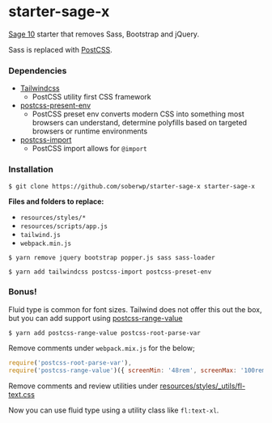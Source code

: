 # starter-sage-x

[Sage 10](https://github.com/roots/sage/tree/10.0.0-dev) starter that removes Sass, Bootstrap and jQuery.

Sass is replaced with [PostCSS](https://postcss.org/). 

### Dependencies

* [Tailwindcss](https://tailwindcss.com/)
  * PostCSS utility first CSS framework
* [postcss-present-env](https://preset-env.cssdb.org/)
  * PostCSS preset env converts modern CSS into something most browsers can understand, determine polyfills based on targeted browsers or runtime environments
* [postcss-import](https://github.com/postcss/postcss-import)
  * PostCSS import allows for `@import`

### Installation

```shell
$ git clone https://github.com/soberwp/starter-sage-x starter-sage-x
```

**Files and folders to replace:**
  * `resources/styles/*`
  * `resources/scripts/app.js`
  * `tailwind.js`
  * `webpack.min.js`

```shell
$ yarn remove jquery bootstrap popper.js sass sass-loader
```

```shell
$ yarn add tailwindcss postcss-import postcss-preset-env
```

### Bonus!

Fluid type is common for font sizes. Tailwind does not offer this out the box, but you can add support using [postcss-range-value](https://github.com/soberwp/postcss-range-value)

```shell
$ yarn add postcss-range-value postcss-root-parse-var
```

Remove comments under `webpack.mix.js` for the below;
```js
require('postcss-root-parse-var'),
require('postcss-range-value')({ screenMin: '48rem', screenMax: '100rem' }),
```

Remove comments and review utilities under [resources/styles/_utils/fl-text.css]()

Now you can use fluid type using a utility class like `fl:text-xl`.
